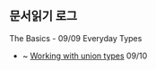 ## 문서읽기 로그

The Basics - 09/09
Everyday Types

- ~ [Working with union types](https://www.typescriptlang.org/docs/handbook/2/everyday-types.html#working-with-union-types) 09/10
